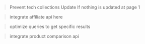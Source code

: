 > Prevent tech collections Update If nothing is updated at page 1

> integrate affiliate api here

> optimize queries to get specific results

> integrate product comparison api


